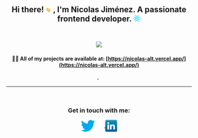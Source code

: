 <div align="center">
<h2> Hi there! 
<img src="./src/assets/icons/hi.gif" width="15">
, I'm Nicolas Jiménez.
A passionate frontend  developer. 
<img src="./src/assets/icons/react.png" width="20">
</h2>
</div>
<br />

<p align="center">
    <a href="https://github.com/anuraghazra/github-readme-stats" style="margin: 50px">
        <img src="https://github-readme-stats.vercel.app/api/top-langs/?username=Nicolas-alt&layout=compact" />
    </a>

</p>

<div align="center">

#### 👨‍💻 All of my projects are available at: [https://nicolas-alt.vercel.app/](https://nicolas-alt.vercel.app/)

<img src="./src/assets/icons/red.gif" style="width: 10px">

<hr />
<br />

<!-- Connect -->
<h3 align="center">Get in touch with me:</h3>
    <a align="center" href="https://twitter.com/nicolas35103573" target="blank">
        <img align="center" src="./src/assets/icons/twitter.png" alt="nicolas35103573" style="margin-right: 25px" />
    </a>
      <a align="center" href="https://twitter.com/nicolas35103573" target="blank">
        <img align="center" src="./src/assets/icons/linkedin.png" alt="nicolas35103573" />
    </a>

</div>
